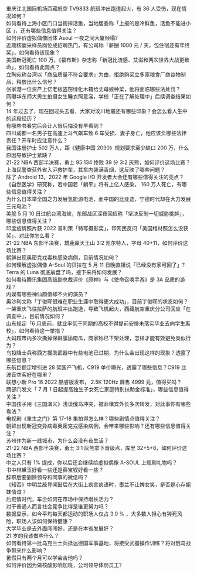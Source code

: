 重庆江北国际机场西藏航空 TV9833 航班冲出跑道起火，有 36 人受伤，现在情况如何？  
如何看待上海小区门口当街摔活鱼，当地居委称「上报的是冷鲜鱼，活鱼不能进小区 」，还有哪些信息值得关注？  
如何评价虚拟偶像团体 Asoul 一夜之间大厦倾塌?  
近期核酸采样员岗位成招聘热门，有公司称「薪酬 1000 元 / 天，包住宿还有年终奖」，如何看待该现象？  
美国新冠死亡 100 万，《福布斯》杂志称「新冠比流感、艾滋和两次世界大战更致命」，如何看待此观点？  
立陶宛称台湾以「商品质量不符合要求」为由，拒绝购买立多家粮食厂商谷物制品，释放出什么信号？  
张家港一位资产上亿老板盗窃绿化木箱给丈母娘种菜，他将面临哪些法处罚？  
网曝华东师大男生拍摄女生睡衣照意淫，学校「正在了解处理中」后续调查结果如何？  
14 年过去了，现在回过头去看，大家对汶川地震还有哪些印象？会怎么看人生中的这段经历？  
有哪些书看完后会让人很后悔没有早看到？  
四川成都一名男子在高速上斗气飙车致 6 车受损、妻子身亡，他应该负哪些法律责任？开车时应注意什么？  
我国注册护士 502 万人，距《健康中国 2030》规划要求至少缺口 200 万，什么原因导致护士紧缺？  
21-22 NBA 西部半决赛，勇士 95:134 惨败 39 分 3:2 灰熊，如何评价这场比赛？  
上海民警查获外省入沪救护车，其车内装满香烟，这反映了哪些问题？  
除了 Android 13，2022 年 Google I/O 开发者大会还有哪些值得关注的亮点？  
《自然医学》研究称，若中国若「躺平」将有上亿人感染， 160 万人死亡，有哪些信息值得关注？  
为什么日本举全国之力发展氢能源电池，而中国的比亚迪，宁德时代却在大力发展三元电池？  
美舰 5 月 10 日过航台湾海峡，东部战区深夜回应称「坚决反制一切威胁挑衅」，哪些信息值得关注？  
印度疫情照片获 2022 普利策「特写摄影奖」，印网民反问「美国棺材照怎么没获奖」，对此你怎么看？  
21-22 NBA 东部半决赛，雄鹿赢天王山 3:2 凯尔特人，字母 40+11，如何评价这场比赛？  
朝鲜出现奥密克戎毒株感染病例，目前情况如何？  
如何理解虚拟偶像 A-Soul 的贝拉在 5 月 11 日晚直播说「已经没有家可回了」?  
Terra 的 Luna 彻底崩盘了吗，接下来将如何发展？  
如何看待腾讯集团高级副总裁评价《原神》与《使命召唤手游》是 3A 品质的游戏？  
内娱有哪些神仙颜值却不火的演员？  
奥沙利文称「丁俊晖很难在职业生涯中取得更大成功」，目前丁俊晖的状态如何？  
一架重庆飞往拉萨的航班冲出跑道，导致飞机起火，西藏航空重庆分公司回应「在调查中」，目前情况如何？  
山东规定「6 月底前，就业率低于同期的高校不得提前安排未落实毕业去向学生离校」，如何看待这一举措？  
大妈超市内多次撕掉保鲜膜舔南瓜，商家称已下架处理，怎样才能有效避免类似行为？  
乌投降士兵称西方援助武器中有些电池已过期，为什么会出现这样的现象？透露了哪些信息？  
东航巨额定增引进 28 架国产飞机，C919 单价曝光，透露了哪些信息？C919 比波音空客好在哪里？  
联想小新 Pro 16 2022 酷睿版发布， 2.5K 120Hz 屏售 4999 元，值得买吗？  
两部门发文「 7 月 1 日起提高独生子女死亡家庭特别扶助金标准」，哪些信息值得关注？  
中国孩子用《三国演义》浅谈俄乌冲突，被菲律宾外长多次转发，对此事你有哪些看法？  
电视剧《重生之门》第 17-18 集拍得怎么样？哪些剧情点值得关注？  
朝鲜出现新冠变异病毒奥密克戎感染病例，会带来哪些影响？还有哪些信息值得关注？  
苏州作为新一线城市，为什么会没有夜生活？  
21-22 NBA 西部半决赛，勇士 3:1 灰熊拿下晋级点，库里 32+5+8，如何评价这场比赛？  
中之人只有 1% 提成，你以后还会继续给虚拟偶像 A-SOUL 上舰刷礼物吗？  
书中林黛玉好看一些还是薛宝钗好看一些？  
辞职后要删除领导和同事的微信吗？  
《知否》中明兰敲登闻鼓后在大街上疯言疯语时，墨兰不让婢女笑，是否是心存姐妹情谊？  
后疫情时代，车企如何在市场中保持增长活力？  
对于普通人而言社会竞争比得是谁更努力吗？  
数据显示，如今平均每天都运动的职场人仅占 3.0 % ，大多数人担心有猝死风险，职场人该如何保持健康？  
大学毕业是去外面闯闯好，还是在本省发展好？  
21 岁的我该做些什么？  
如何看待第一批乌克兰士兵抵达德国军事基地，将接受武器操作训练？将对俄乌战争带来什么影响？  
暑假只有两个月可以学会吉他吗？  
如何评价因为做核酸影响加班，公司领导体罚员工?  
